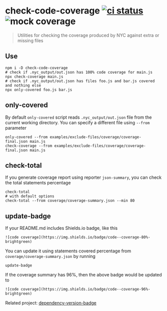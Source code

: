 # check-code-coverage [![ci status][ci image]][ci url] ![mock coverage](https://img.shields.io/badge/code--coverage-100%-brightgreen)
> Utilities for checking the coverage produced by NYC against extra or missing files

## Use

```shell
npm i -D check-code-coverage
# check if .nyc_output/out.json has 100% code coverage for main.js
npx check-coverage main.js
# check if .nyc_output/out.json has files foo.js and bar.js covered and nothing else
npx only-covered foo.js bar.js
```

## only-covered

By default `only-covered` script reads `.nyc_output/out.json` file from the current working directory. You can specify a different file using `--from` parameter

```shell
only-covered --from examples/exclude-files/coverage/coverage-final.json main.js
check-coverage --from examples/exclude-files/coverage/coverage-final.json main.js
```

## check-total

If you generate coverage report using reporter `json-summary`, you can check the total statements percentage

```shell
check-total
# with default options
check-total --from coverage/coverage-summary.json --min 80
```

## update-badge

If your README.md includes Shields.io badge, like this

    ![code coverage](https://img.shields.io/badge/code--coverage-80%-brightgreen)

You can update it using statements covered percentage from `coverage/coverage-summary.json` by running

```shell
update-badge
```

If the coverage summary has 96%, then the above badge would be updated to


    ![code coverage](https://img.shields.io/badge/code--coverage-96%-brightgreen)

Related project: [dependency-version-badge](https://github.com/bahmutov/dependency-version-badge)

[ci image]: https://github.com/bahmutov/check-code-coverage/workflows/ci/badge.svg?branch=master
[ci url]: https://github.com/bahmutov/check-code-coverage/actions
